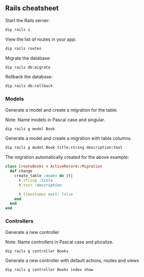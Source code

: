 ## Rails cheatsheet

Start the Rails server:

```bash
dip rails s
```

View the list of routes in your app:

```bash
dip rails routes
```

Migrate the database:

```bash
dip rails db:migrate
```

Rollback the database:

```bash
dip rails db:rollback
```

### Models
Generate a model and create a migration for the table.

Note: Name models in Pascal case and singular.

```bash
dip rails g model Book
```

Generate a model and create a migration with table columns.

```bash
dip rails g model Book title:string description:text
```

The migration automatically created for the above example:

```ruby
class CreateBooks < ActiveRecord::Migration
  def change
    create_table :books do |t|
      t.string :title
      t.text :description

      t.timestamps null: false
    end
  end
end
```

### Controllers
Generate a new controller

Note: Name controllers in Pascal case and pluralize.

```bash
dip rails g controller Books
```

Generate a new controller with default actions, routes and views

```bash
dip rails g controller Books index show
```
